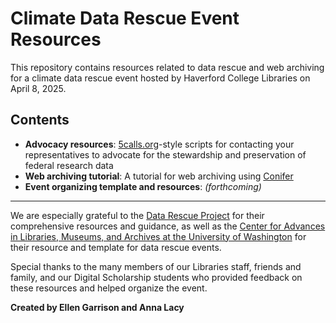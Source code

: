# Climate Data Rescue Event Resources

This repository contains resources related to data rescue and web archiving for a climate data rescue event hosted by Haverford College Libraries on April 8, 2025.

## Contents

- **Advocacy resources**: [5calls.org](https://5calls.org/)-style scripts for contacting your representatives to advocate for the stewardship and preservation of federal research data  
- **Web archiving tutorial**: A tutorial for web archiving using [Conifer](https://conifer.rhizome.org)  
- **Event organizing template and resources**: *(forthcoming)*

---

We are especially grateful to the [Data Rescue Project](https://www.datarescueproject.org/) for their comprehensive resources and guidance, as well as the [Center for Advances in Libraries, Museums, and Archives at the University of Washington](https://github.com/UW-CALMA/datarescue) for their resource and template for data rescue events. 

Special thanks to the many members of our Libraries staff, friends and family, and our Digital Scholarship students who provided feedback on these resources and helped organize the event.

**Created by Ellen Garrison and Anna Lacy**
